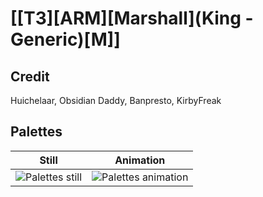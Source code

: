 # [\[T3\]\[ARM\]\[Marshall\]\(King - Generic\)\[M\]]

## Credit

Huichelaar, Obsidian Daddy, Banpresto, KirbyFreak
	
## Palettes

| Still | Animation |
| :---: | :-------: |
| ![Palettes still](./Palettes_000.png) | ![Palettes animation](./Palettes.gif) |
